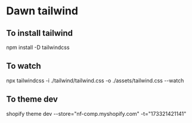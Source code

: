 # Dawn tailwind

## To install tailwind
npm install -D tailwindcss

## To watch
npx tailwindcss -i ./tailwind/tailwind.css -o ./assets/tailwind.css --watch

## To theme dev
shopify theme dev --store="nf-comp.myshopify.com" -t="173321421141"